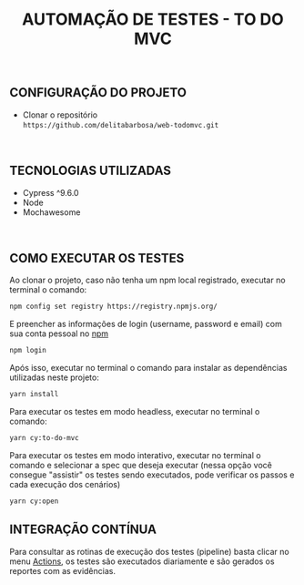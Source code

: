<div align="center">
<h1 align="center"><b> AUTOMAÇÃO DE TESTES - TO DO MVC </b></h1>
</div>

<br>

## **CONFIGURAÇÃO DO PROJETO**
- Clonar o repositório <br> `https://github.com/delitabarbosa/web-todomvc.git`

<br>

## **TECNOLOGIAS UTILIZADAS**
- Cypress ^9.6.0
- Node 
- Mochawesome

<br>

## **COMO EXECUTAR OS TESTES**

Ao clonar o projeto, caso não tenha um npm local registrado, executar no terminal o comando:

```.bash
npm config set registry https://registry.npmjs.org/
```

E preencher as informações de login (username, password e email) com sua conta pessoal no [npm](https://www.npmjs.com/)

```.bash
npm login
```
Após isso, executar no terminal o comando para instalar as dependências utilizadas neste projeto:

```.bash
yarn install
```
Para executar os testes em modo headless, executar no terminal o comando:

```.bash
yarn cy:to-do-mvc
```

Para executar os testes em modo interativo, executar no terminal o comando e selecionar a spec que deseja executar (nessa opção você consegue "assistir" os testes sendo executados, pode verificar os passos e cada execução dos cenários)

```.bash
yarn cy:open
```
## **INTEGRAÇÃO CONTÍNUA**
Para consultar as rotinas de execução dos testes (pipeline) basta clicar no menu [Actions](https://github.com/delitabarbosa/web-todomvc/actions), os testes são executados diariamente e são gerados os reportes com as evidências.
